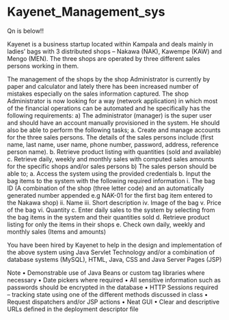 # Kayenet_Management_sys

Qn is below!!

Kayenet is a business startup located within Kampala and deals mainly in ladies’ bags with 3 distributed shops – Nakawa (NAK), Kawempe (KAW) and Mengo (MEN). The three shops are operated by three different sales persons working in them.

The management of the shops by the shop Administrator is currently by paper and calculator and lately there has been increased number of mistakes especially on the sales information captured. The shop Administrator is now looking for a way (network application) in which most of the financial operations can be automated and he specifically has the following requirements:
    a) The administrator (manager) is the super user and should have an account manually provisioned in the system. He should also be able to perform the following tasks;
        a. Create and manage accounts for the three sales persons. The details of the sales persons include (first name, last name, user name, phone number, password, address, reference person name). 
        b. Retrieve product listing with quantities (sold and available)
        c. Retrieve daily, weekly and monthly sales with computed sales amounts for the specific shops and/or sales persons
    b) The sales person should be able to;
        a. Access the system using the provided credentials
        b. Input the bag items to the system with the following required information
            i. The bag ID (A combination of the shop (three letter code) and an automatically generated number appended e.g NAK-01 for the first bag item entered to the Nakawa shop)
            ii. Name
            iii. Short description
            iv. Image of the bag
            v. Price of the bag
            vi. Quantity
        c. Enter daily sales to the system by selecting from the bag items in the system and their quantities sold
        d. Retrieve product listing for only the items in their shops
        e. Check own daily, weekly and monthly sales (Items and amounts)

You have been hired by Kayenet to help in the design and implementation of the above system using Java Servlet Technology and/or a combination of database systems (MySQL), HTML, Java, CSS and Java Server Pages (JSP)


Note
    • Demonstrable use of Java Beans or custom tag libraries where necessary 
    • Date pickers where required
    • All sensitive information such as passwords should be encrypted in the database
    • HTTP Sessions required – tracking state using one of the different methods discussed in class
    • Request dispatchers and/or JSP actions
    • Neat GUI
    • Clear and descriptive URLs defined in the deployment descriptor file
